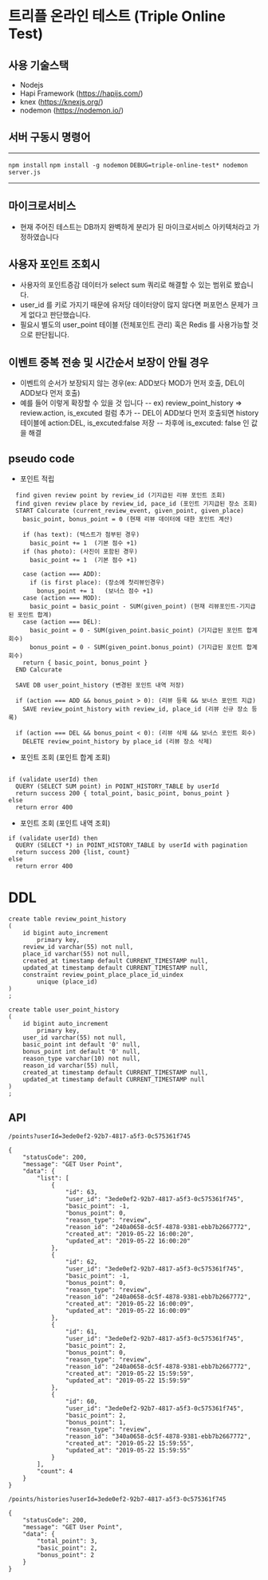 # 트리플 온라인 테스트 (Triple Online Test)

## 사용 기술스택
- Nodejs
- Hapi Framework (https://hapijs.com/)
- knex (https://knexjs.org/)
- nodemon (https://nodemon.io/)

## 서버 구동시 명령어
------------------
```npm install```
```npm install -g nodemon```
```DEBUG=triple-online-test* nodemon server.js```

------------------

## 마이크로서비스
- 현재 주어진 테스트는 DB까지 완벽하게 분리가 된 마이크로서비스 아키텍처라고 가정하였습니다

## 사용자 포인트 조회시 
- 사용자의 포인트증감 데이터가 select sum 쿼리로 해결할 수 있는 범위로 봤습니다.
- user_id 를 키로 가지기 때문에 유저당 데이터양이 많지 않다면 퍼포먼스 문제가 크게 없다고 판단했습니다.
- 필요시 별도의 user_point 테이블 (전체포인트 관리) 혹은 Redis 를 사용가능할 것으로 판단됩니다.

## 이벤트 중복 전송 및 시간순서 보장이 안될 경우
- 이벤트의 순서가 보장되지 않는 경우(ex: ADD보다 MOD가 먼저 호출, DEL이 ADD보다 먼저 호출)
- 예를 들어 이렇게 확장할 수 있을 것 입니다
-- ex) review_point_history => review.action, is_excuted 컬럼 추가
-- DEL이 ADD보다 먼저 호출되면 history 테이블에 action:DEL, is_excuted:false 저장
-- 차후에 is_excuted: false 인 값을 해결

## pseudo code
- 포인트 적립
```
  find given review point by review_id (기지급된 리뷰 포인트 조회)
  find given review place by review_id, pace_id (포인트 기지급된 장소 조회)
  START Calcurate (current_review_event, given_point, given_place)
    basic_point, bonus_point = 0 (현재 리뷰 데이터에 대한 포인트 계산)

    if (has text): (텍스트가 첨부된 경우)
      basic_point += 1  (기본 점수 +1)
    if (has photo): (사진이 포함된 경우)
      basic_point += 1  (기본 점수 +1)

    case (action === ADD):
      if (is first place): (장소에 첫리뷰인경우)
        bonus_point += 1   (보너스 점수 +1)
    case (action === MOD):
      basic_point = basic_point - SUM(given_point) (현재 리뷰포인트-기지급된 포인트 합계)
    case (action === DEL):
      basic_point = 0 - SUM(given_point.basic_point) (기지급된 포인트 합계 회수)
      bonus_point = 0 - SUM(given_point.bonus_point) (기지급된 포인트 합계 회수)
    return { basic_point, bonus_point }
  END Calcurate
  
  SAVE DB user_point_history (변경된 포인트 내역 저장)
  
  if (action === ADD && bonus_point > 0): (리뷰 등록 && 보너스 포인트 지급)
    SAVE review_point_history with review_id, place_id (리뷰 신규 장소 등록)
  
  if (action === DEL && bonus_point < 0): (리뷰 삭제 && 보너스 포인트 회수)
    DELETE review_point_history by place_id (리뷰 장소 삭제)

```

- 포인트 조회 (포인트 합계 조회)
```

if (validate userId) then
  QUERY (SELECT SUM point) in POINT_HISTORY_TABLE by userId
  return success 200 { total_point, basic_point, bonus_point }
else 
  return error 400
```

- 포인트 조회 (포인트 내역 조회)
```text
if (validate userId) then
  QUERY (SELECT *) in POINT_HISTORY_TABLE by userId with pagination
  return success 200 {list, count}
else 
  return error 400
```

# DDL
```mysql 
create table review_point_history
(
	id bigint auto_increment
		primary key,
	review_id varchar(55) not null,
	place_id varchar(55) not null,
	created_at timestamp default CURRENT_TIMESTAMP null,
	updated_at timestamp default CURRENT_TIMESTAMP null,
	constraint review_point_place_place_id_uindex
		unique (place_id)
)
;

create table user_point_history
(
	id bigint auto_increment
		primary key,
	user_id varchar(55) not null,
	basic_point int default '0' null,
	bonus_point int default '0' null,
	reason_type varchar(10) not null,
	reason_id varchar(55) null,
	created_at timestamp default CURRENT_TIMESTAMP null,
	updated_at timestamp default CURRENT_TIMESTAMP null
)
;

```

## API
```
/points?userId=3ede0ef2-92b7-4817-a5f3-0c575361f745

{
    "statusCode": 200,
    "message": "GET User Point",
    "data": {
        "list": [
            {
                "id": 63,
                "user_id": "3ede0ef2-92b7-4817-a5f3-0c575361f745",
                "basic_point": -1,
                "bonus_point": 0,
                "reason_type": "review",
                "reason_id": "240a0658-dc5f-4878-9381-ebb7b2667772",
                "created_at": "2019-05-22 16:00:20",
                "updated_at": "2019-05-22 16:00:20"
            },
            {
                "id": 62,
                "user_id": "3ede0ef2-92b7-4817-a5f3-0c575361f745",
                "basic_point": -1,
                "bonus_point": 0,
                "reason_type": "review",
                "reason_id": "240a0658-dc5f-4878-9381-ebb7b2667772",
                "created_at": "2019-05-22 16:00:09",
                "updated_at": "2019-05-22 16:00:09"
            },
            {
                "id": 61,
                "user_id": "3ede0ef2-92b7-4817-a5f3-0c575361f745",
                "basic_point": 2,
                "bonus_point": 0,
                "reason_type": "review",
                "reason_id": "240a0658-dc5f-4878-9381-ebb7b2667772",
                "created_at": "2019-05-22 15:59:59",
                "updated_at": "2019-05-22 15:59:59"
            },
            {
                "id": 60,
                "user_id": "3ede0ef2-92b7-4817-a5f3-0c575361f745",
                "basic_point": 2,
                "bonus_point": 1,
                "reason_type": "review",
                "reason_id": "340a0658-dc5f-4878-9381-ebb7b2667772",
                "created_at": "2019-05-22 15:59:55",
                "updated_at": "2019-05-22 15:59:55"
            }
        ],
        "count": 4
    }
}
```

```
/points/histories?userId=3ede0ef2-92b7-4817-a5f3-0c575361f745

{
    "statusCode": 200,
    "message": "GET User Point",
    "data": {
        "total_point": 3,
        "basic_point": 2,
        "bonus_point": 2
    }
}
```